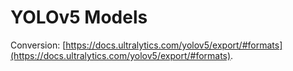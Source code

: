 # YOLOv5 Models

Conversion: [https://docs.ultralytics.com/yolov5/export/#formats](https://docs.ultralytics.com/yolov5/export/#formats).
